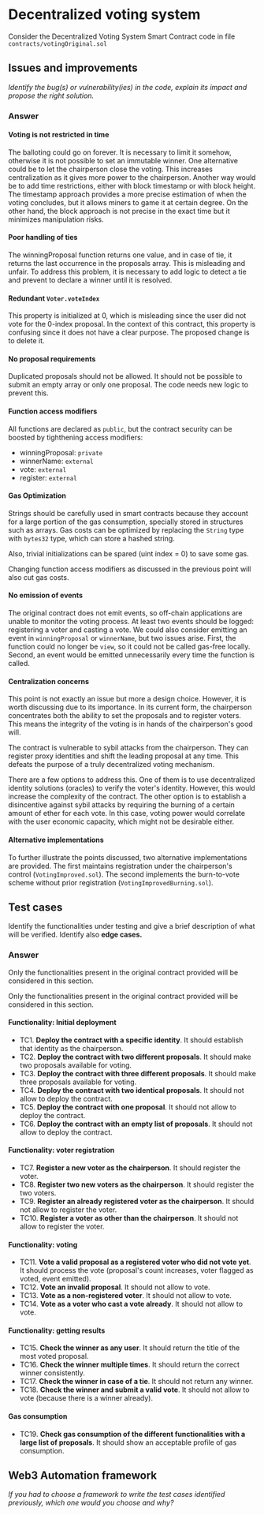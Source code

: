 # Decentralized voting system
<p>Consider the Decentralized Voting System Smart Contract code in file <code>contracts/votingOriginal.sol</code></p>

## Issues and improvements
<p><i>Identify the bug(s) or vulnerability(ies) in the code, explain its impact and propose the
right solution.</i></p>

### Answer

#### Voting is not restricted in time 
<p>The balloting could go on forever. It is necessary to limit it somehow, otherwise it is not possible
to set an immutable winner. One alternative could be to let the chairperson close the voting. 
This increases centralization as it gives more power to the chairperson.
Another way would be to add time restrictions, either with block timestamp or with block height.
The timestamp approach provides a more precise estimation of when the voting concludes,
but it allows miners to game it at certain degree. On the other hand, the block approach 
is not precise in the exact time but it minimizes manipulation risks.</p>

#### Poor handling of ties
<p>The winningProposal function returns one value, and in case of tie, it returns the last occurrence
in the proposals array. This is misleading and unfair.
To address this problem, it is necessary to add logic to detect a tie and prevent to declare a winner
until it is resolved.</p>

#### Redundant <code>Voter.voteIndex</code>
<p>This property is initialized at 0, which is misleading since the user did not vote for the 0-index proposal.
In the context of this contract, this property is confusing since it does not have a clear purpose.
The proposed change is to delete it.</p>

#### No proposal requirements
<p>Duplicated proposals should not be allowed. 
It should not be possible to submit an empty array or only one proposal.
The code needs new logic to prevent this.<p>

#### Function access modifiers
<p>All functions are declared as <code>public</code>, but the contract security can be boosted
by tighthening access modifiers:</p>
<ul>
<li>winningProposal: <code>private</code></li>
<li>winnerName: <code>external</code></li>
<li>vote: <code>external</code></li>
<li>register: <code>external</code></li>
</ul>

#### Gas Optimization
<p>Strings should be carefully used in smart contracts because they account for a large portion of the gas 
consumption, specially stored in structures such as arrays. Gas costs can be optimized by 
replacing the <code>String</code> type with <code>bytes32</code> type, which can store a hashed string.</p>
<p>Also, trivial initializations can be spared (uint index = 0) to save some gas.</p>
<p>Changing function access modifiers as discussed in the previous point will also cut gas costs.</p>

#### No emission of events
<p>The original contract does not emit events, so off-chain applications are unable to monitor 
the voting process. At least two events should be logged: registering a voter and casting a vote. 
We could also consider emitting an event in <code>winningProposal</code> or <code>winnerName</code>, 
but two issues arise. First, the function could no longer be <code>view</code>, so it could not be 
called gas-free locally. Second, an event would be emitted unnecessarily every time 
the function is called.</p>

#### Centralization concerns
<p>This point is not exactly an issue but more a design choice. However, it is worth discussing due to 
its importance. In its current form, the chairperson concentrates both the ability to set the proposals 
and to register voters. This means the integrity of the voting is in hands of the chairperson's good will.</p>
<p>The contract is vulnerable to sybil attacks from the chairperson. They can register proxy identities and 
shift the leading proposal at any time. This defeats the purpose of a truly decentralized voting mechanism.</p>
<p>There are a few options to address this. One of them is to use decentralized identity solutions 
(oracles) to verify the voter's identity. However, this would increase the complexity of the contract. 
The other option is to establish a disincentive against sybil attacks by requiring the burning of a certain 
amount of ether for each vote. In this case, voting power would correlate with the user economic capacity, 
which might not be desirable either. 
</p>

#### Alternative implementations
<p>To further illustrate the points discussed, two alternative implementations are provided. The first  
maintains registration under the chairperson's control (<code>VotingImproved.sol</code>). The second 
implements the burn-to-vote scheme without prior registration (<code>VotingImprovedBurning.sol</code>).</p>

## Test cases
<p>Identify the functionalities under testing and give a brief description of what will be
verified. Identify also <b>edge cases.</b></p>

### Answer
<p>Only the functionalities present in the original contract provided will be considered in this section.</p>
<p>Only the functionalities present in the original contract provided will be considered in this section.</p>

#### Functionality: Initial deployment
<ul>
<li>TC1. <b>Deploy the contract with a specific identity</b>. It should establish that identity as the chairperson.</li>
<li>TC2. <b>Deploy the contract with two different proposals</b>. It should make two proposals available for voting.</li>
<li>TC3. <b>Deploy the contract with three different proposals</b>. It should make three proposals available for voting.</li>
<li>TC4. <b>Deploy the contract with two identical proposals</b>. It should not allow to deploy the contract.</li>
<li>TC5. <b>Deploy the contract with one proposal</b>. It should not allow to deploy the contract.</li>
<li>TC6. <b>Deploy the contract with an empty list of proposals</b>. It should not allow to deploy the contract.</li>
</ul>

#### Functionality: voter registration
<ul>
<li>TC7. <b>Register a new voter as the chairperson</b>. It should register the voter.</li>
<li>TC8. <b>Register two new voters as the chairperson</b>. It should register the two voters.</li>
<li>TC9. <b>Register an already registered voter as the chairperson</b>. It should not allow to register the voter.</li>
<li>TC10. <b>Register a voter as other than the chairperson</b>. It should not allow to register the voter.</li>
</ul>

#### Functionality: voting
<ul>
<li>TC11. <b>Vote a valid proposal as a registered voter who did not vote yet</b>. 
It should process the vote (proposal's count increases, voter flagged as voted, event emitted).</li>
<li>TC12. <b>Vote an invalid proposal</b>. It should not allow to vote.</li>
<li>TC13. <b>Vote as a non-registered voter</b>. It should not allow to vote.</li>
<li>TC14. <b>Vote as a voter who cast a vote already</b>. It should not allow to vote.</li>
</ul>

#### Functionality: getting results
<ul>
<li>TC15. <b>Check the winner as any user</b>. It should return the title of the most voted proposal.</li>
<li>TC16. <b>Check the winner multiple times</b>. It should return the correct winner consistently.</li>
<li>TC17. <b>Check the winner in case of a tie</b>. It should not return any winner.</li>
<li>TC18. <b>Check the winner and submit a valid vote</b>. It should not allow to vote (because there is a winner already).</li>
</ul>

#### Gas consumption
<ul>
<li>TC19. <b>Check gas consumption of the different functionalities with a large list of proposals</b>. 
It should show an acceptable profile of gas consumption.</li>
</ul>

## Web3 Automation framework
<p><i>If you had to choose a framework to write the test cases identified previously, which one would you choose and why?</i></p>

